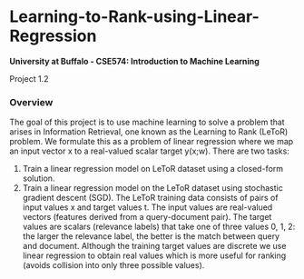 # Learning-to-Rank-using-Linear-Regression
**University at Buffalo - CSE574: Introduction to Machine Learning**
<p>Project 1.2</p>

### Overview
The goal of this project is to use machine learning to solve a problem that arises in Information Retrieval,
one known as the Learning to Rank (LeToR) problem. We formulate this as a problem of linear regression
where we map an input vector x to a real-valued scalar target y(x;w).
There are two tasks:
1. Train a linear regression model on LeToR dataset using a closed-form solution.
2. Train a linear regression model on the LeToR dataset using stochastic gradient descent (SGD).
The LeToR training data consists of pairs of input values x and target values t. The input values are
real-valued vectors (features derived from a query-document pair). The target values are scalars (relevance
labels) that take one of three values 0, 1, 2: the larger the relevance label, the better is the match between
query and document. Although the training target values are discrete we use linear regression to obtain real
values which is more useful for ranking (avoids collision into only three possible values).
